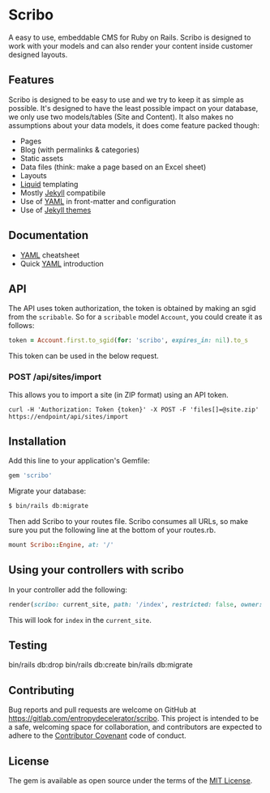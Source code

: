 # Scribo

A easy to use, embeddable CMS for Ruby on Rails.
Scribo is designed to work with your models and can also render your content inside customer designed layouts.

## Features

Scribo is designed to be easy to use and we try to keep it as simple as possible.
It's designed to have the least possible impact on your database, we only use two models/tables (Site and Content).
It also makes no assumptions about your data models, it does come feature packed though:

- Pages
- Blog (with permalinks & categories)
- Static assets
- Data files (think: make a page based on an Excel sheet)
- Layouts
- [Liquid](http://liquidmarkup.org) templating
- Mostly [Jekyll](https://jekyllrb.com) compatibile
- Use of [YAML](https://yaml.org) in front-matter and configuration
- Use of [Jekyll themes](https://jekyllrb.com/docs/themes/)

## Documentation

- [YAML](https://learn-the-web.algonquindesign.ca/topics/markdown-yaml-cheat-sheet/#yaml) cheatsheet
- Quick [YAML](https://learnxinyminutes.com/docs/yaml/) introduction

## API

The API uses token authorization, the token is obtained by making an sgid from the `scribable`.
So for a `scribable` model `Account`, you could create it as follows:

```ruby
token = Account.first.to_sgid(for: 'scribo', expires_in: nil).to_s
```

This token can be used in the below request.

### POST /api/sites/import

This allows you to import a site (in ZIP format) using an API token.

```shell
curl -H 'Authorization: Token {token}' -X POST -F 'files[]=@site.zip' https://endpoint/api/sites/import
```

## Installation

Add this line to your application's Gemfile:

```ruby
gem 'scribo'
```

Migrate your database:

```bash
$ bin/rails db:migrate
```

Then add Scribo to your routes file.
Scribo consumes all URLs, so make sure you put the following line at the bottom of your routes.rb.

```ruby
mount Scribo::Engine, at: '/'
```

## Using your controllers with scribo

In your controller add the following:

```ruby
render(scribo: current_site, path: '/index', restricted: false, owner: Account.first)
```

This will look for `index` in the `current_site`.

## Testing

bin/rails db:drop
bin/rails db:create
bin/rails db:migrate

## Contributing

Bug reports and pull requests are welcome on GitHub at https://gitlab.com/entropydecelerator/scribo.
This project is intended to be a safe, welcoming space for collaboration, and contributors are expected to adhere to the [Contributor Covenant](http://contributor-covenant.org) code of conduct.

## License

The gem is available as open source under the terms of the [MIT License](http://opensource.org/licenses/MIT).

```

```
